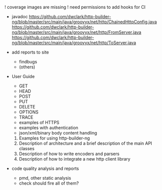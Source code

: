! coverage images are missing
! need permissions to add hooks for CI

- javadoc 
    https://github.com/dwclark/http-builder-ng/blob/master/src/main/java/groovyx/net/http/ChainedHttpConfig.java
    https://github.com/dwclark/http-builder-ng/blob/master/src/main/java/groovyx/net/http/FromServer.java
    https://github.com/dwclark/http-builder-ng/blob/master/src/main/java/groovyx/net/http/ToServer.java
    
- add reports to site
    - findbugs
    - (others)
    
- User Guide
    - GET
    - HEAD
    - POST
    - PUT
    - DELETE
    - OPTIONS
    - TRACE
    - examples of HTTPS
    - examples with authentication
    - json/xml/binary body content handling
    1) Examples for using http-builder-ng
    2) Description of architecture and a brief description of the main API classes
    3) Description of how to write encoders and parsers
    4) Description of how to integrate a new http client library
        
- code quality analysis and reports
    - pmd, other static analysis
    - check should fire all of them?
